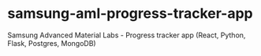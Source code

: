 # samsung-aml-progress-tracker-app
Samsung Advanced Material Labs - Progress tracker app (React, Python, Flask, Postgres, MongoDB)
